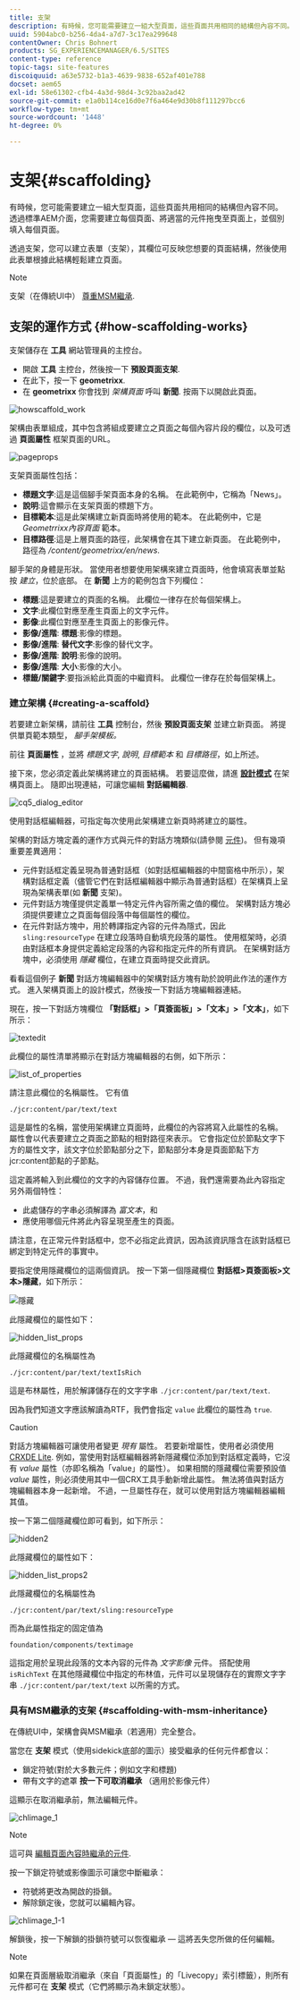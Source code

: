 ```yaml
---
title: 支架
description: 有時候，您可能需要建立一組大型頁面，這些頁面共用相同的結構但內容不同。 透過支架，您可以建立表單（支架），其欄位可反映您想要的頁面結構，然後使用此表單根據此結構輕鬆建立頁面。
uuid: 5904abc0-b256-4da4-a7d7-3c17ea299648
contentOwner: Chris Bohnert
products: SG_EXPERIENCEMANAGER/6.5/SITES
content-type: reference
topic-tags: site-features
discoiquuid: a63e5732-b1a3-4639-9838-652af401e788
docset: aem65
exl-id: 58e61302-cfb4-4a3d-98d4-3c92baa2ad42
source-git-commit: e1a0b114ce16d0e7f6a464e9d30b8f111297bcc6
workflow-type: tm+mt
source-wordcount: '1448'
ht-degree: 0%

---
```


# 支架{#scaffolding}

有時候，您可能需要建立一組大型頁面，這些頁面共用相同的結構但內容不同。 透過標準AEM介面，您需要建立每個頁面、將適當的元件拖曳至頁面上，並個別填入每個頁面。

透過支架，您可以建立表單（支架），其欄位可反映您想要的頁面結構，然後使用此表單根據此結構輕鬆建立頁面。

>[!NOTE]
>
>支架（在傳統UI中） [尊重MSM繼承](#scaffolding-with-msm-inheritance).

## 支架的運作方式 {#how-scaffolding-works}

支架儲存在 **工具** 網站管理員的主控台。

* 開啟 **工具** 主控台，然後按一下 **預設頁面支架**.
* 在此下，按一下 **geometrixx**.
* 在 **geometrixx** 你會找到 *架構頁面* 呼叫 **新聞**. 按兩下以開啟此頁面。

![howscaffold_work](assets/howscaffolds_work.png)

架構由表單組成，其中包含將組成要建立之頁面之每個內容片段的欄位，以及可透過 **頁面屬性** 框架頁面的URL。

![pageprops](assets/pageprops.png)

支架頁面屬性包括：

* **標題文字**:這是這個腳手架頁面本身的名稱。 在此範例中，它稱為「News」。
* **說明**:這會顯示在支架頁面的標題下方。
* **目標範本**:這是此架構建立新頁面時將使用的範本。 在此範例中，它是 *Geometrrixx內容頁面* 範本。
* **目標路徑**:這是上層頁面的路徑，此架構會在其下建立新頁面。 在此範例中，路徑為 */content/geometrixx/en/news*.

腳手架的身體是形狀。 當使用者想要使用架構來建立頁面時，他會填寫表單並點按 *建立*，位於底部。 在 **新聞** 上方的範例包含下列欄位：

* **標題**:這是要建立的頁面的名稱。 此欄位一律存在於每個架構上。
* **文字**:此欄位對應至產生頁面上的文字元件。
* **影像**:此欄位對應至產生頁面上的影像元件。
* **影像/進階**: **標題**:影像的標題。
* **影像/進階**: **替代文字**:影像的替代文字。
* **影像/進階**: **說明**:影像的說明。
* **影像/進階**: **大小**:影像的大小。
* **標籤/關鍵字**:要指派給此頁面的中繼資料。 此欄位一律存在於每個架構上。

### 建立架構 {#creating-a-scaffold}

若要建立新架構，請前往 **工具** 控制台，然後 **預設頁面支架** 並建立新頁面。 將提供單頁範本類型， *腳手架模板。*

前往 **頁面屬性** ，並將 *標題文字*, *說明*, *目標範本* 和 *目標路徑*，如上所述。

接下來，您必須定義此架構將建立的頁面結構。 若要這麼做，請進 **[設計模式](/help/sites-authoring/page-authoring.md#sidekick)** 在架構頁面上。 隨即出現連結，可讓您編輯 **對話編輯器**.

![cq5_dialog_editor](assets/cq5_dialog_editor.png)

使用對話框編輯器，可指定每次使用此架構建立新頁時將建立的屬性。

架構的對話方塊定義的運作方式與元件的對話方塊類似(請參閱 [元件](/help/sites-developing/components.md))。 但有幾項重要差異適用：

* 元件對話框定義呈現為普通對話框（如對話框編輯器的中間窗格中所示），架構對話框定義（儘管它們在對話框編輯器中顯示為普通對話框）在架構頁上呈現為架構表單(如 **新聞** 支架)。
* 元件對話方塊僅提供定義單一特定元件內容所需之值的欄位。 架構對話方塊必須提供要建立之頁面每個段落中每個屬性的欄位。
* 在元件對話方塊中，用於轉譯指定內容的元件為隱式，因此 `sling:resourceType` 在建立段落時自動填充段落的屬性。 使用框架時，必須由對話框本身提供定義給定段落的內容和指定元件的所有資訊。 在架構對話方塊中，必須使用 *隱藏* 欄位，在建立頁面時提交此資訊。

看看這個例子 **新聞** 對話方塊編輯器中的架構對話方塊有助於說明此作法的運作方式。 進入架構頁面上的設計模式，然後按一下對話方塊編輯器連結。

現在，按一下對話方塊欄位 **「對話框」>「頁簽面板」>「文本」>「文本」**，如下所示：

![textedit](assets/textedit.png)

此欄位的屬性清單將顯示在對話方塊編輯器的右側，如下所示：

![list_of_properties](assets/list_of_properties.png)

請注意此欄位的名稱屬性。 它有值

`./jcr:content/par/text/text`

這是屬性的名稱，當使用架構建立頁面時，此欄位的內容將寫入此屬性的名稱。 屬性會以代表要建立之頁面之節點的相對路徑來表示。 它會指定位於節點文字下方的屬性文字，該文字位於節點部分之下，節點部分本身是頁面節點下方jcr:content節點的子節點。

這定義將輸入到此欄位的文字的內容儲存位置。 不過，我們還需要為此內容指定另外兩個特性：

* 此處儲存的字串必須解譯為 *富文本*，和
* 應使用哪個元件將此內容呈現至產生的頁面。

請注意，在正常元件對話框中，您不必指定此資訊，因為該資訊隱含在該對話框已綁定到特定元件的事實中。

要指定使用隱藏欄位的這兩個資訊。 按一下第一個隱藏欄位 **對話框>頁簽面板>文本>隱藏**，如下所示：

![隱藏](assets/hidden.png)

此隱藏欄位的屬性如下：

![hidden_list_props](assets/hidden_list_props.png)

此隱藏欄位的名稱屬性為

`./jcr:content/par/text/textIsRich`

這是布林屬性，用於解譯儲存在的文字字串 `./jcr:content/par/text/text`.

因為我們知道文字應該解讀為RTF，我們會指定 `value` 此欄位的屬性為 `true`.

>[!CAUTION]
>
>對話方塊編輯器可讓使用者變更 *現有* 屬性。 若要新增屬性，使用者必須使用 [CRXDE Lite](/help/sites-developing/developing-with-crxde-lite.md). 例如，當使用對話框編輯器將新隱藏欄位添加到對話框定義時，它沒有 *value* 屬性（亦即名稱為「value」的屬性）。 如果相關的隱藏欄位需要預設值 *value* 屬性，則必須使用其中一個CRX工具手動新增此屬性。 無法將值與對話方塊編輯器本身一起新增。 不過，一旦屬性存在，就可以使用對話方塊編輯器編輯其值。

按一下第二個隱藏欄位即可看到，如下所示：

![hidden2](assets/hidden2.png)

此隱藏欄位的屬性如下：

![hidden_list_props2](assets/hidden_list_props2.png)

此隱藏欄位的名稱屬性為

`./jcr:content/par/text/sling:resourceType`

而為此屬性指定的固定值為

`foundation/components/textimage`

這指定用於呈現此段落的文本內容的元件為 *文字影像* 元件。 搭配使用 `isRichText` 在其他隱藏欄位中指定的布林值，元件可以呈現儲存在的實際文字字串 `./jcr:content/par/text/text` 以所需的方式。

### 具有MSM繼承的支架 {#scaffolding-with-msm-inheritance}

在傳統UI中，架構會與MSM繼承（若適用）完全整合。

當您在 **支架** 模式（使用sidekick底部的圖示）接受繼承的任何元件都會以：

* 鎖定符號(對於大多數元件；例如文字和標題)
* 帶有文字的遮罩 **按一下可取消繼承** （適用於影像元件）

這顯示在取消繼承前，無法編輯元件。

![chlimage_1](assets/chlimage_1.jpeg)

>[!NOTE]
>
>這可與 [編輯頁面內容時繼承的元件](/help/sites-authoring/editing-content.md#inheritedcomponentsclassicui).

按一下鎖定符號或影像圖示可讓您中斷繼承：

* 符號將更改為開啟的掛鎖。
* 解除鎖定後，您就可以編輯內容。

![chlimage_1-1](assets/chlimage_1-1.jpeg)

解鎖後，按一下解鎖的掛鎖符號可以恢復繼承 — 這將丟失您所做的任何編輯。

>[!NOTE]
>
>如果在頁面層級取消繼承（來自「頁面屬性」的「Livecopy」索引標籤），則所有元件都可在 **支架** 模式（它們將顯示為未鎖定狀態）。
